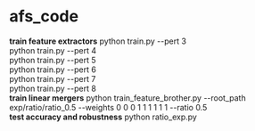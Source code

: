 # afs_code

**train feature extractors**
python train.py --pert 3\
python train.py --pert 4\
python train.py --pert 5\
python train.py --pert 6\
python train.py --pert 7\
python train.py --pert 8\
**train linear mergers**
python train_feature_brother.py --root_path exp/ratio/ratio_0.5    --weights 0 0 0 1 1 1 1 1 1 --ratio 0.5\
**test accuracy and robustness**
python ratio_exp.py



